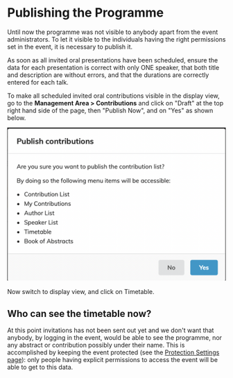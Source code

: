 # Publishing the Programme

Until now the programme was not visible to anybody apart from the event administrators. To let it visible to the individuals having the right permissions set in the event, it is necessary to publish it.

As soon as all invited oral presentations have been scheduled, ensure the data for each presentation is correct with only ONE speaker, that both title and description are without errors, and that the durations are correctly entered for each talk.

To make all scheduled invited oral contributions visible in the display view, go to the **Management Area > Contributions** and click on "Draft" at the top right hand side of the page, then "Publish Now", and on "Yes" as shown below. 

![](img/publish.png)

Now switch to display view, and click on Timetable. 



## Who can see the timetable now?

At this point invitations has not been sent out yet and we don't want that anybody, by logging in the event, would be able to see the programme, nor any abstract or contribution possibly under their name. This is accomplished by keeping the event protected (see the [Protection Settings page](../InitialSetup/mgmt_area_01.md#protection)): only people having explicit permissions to access the event will be able to get to this data.
